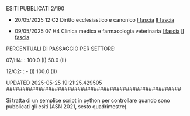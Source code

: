 ESITI PUBBLICATI 2/190 

- 20/05/2025 12 C2  Diritto ecclesiastico e canonico	  [I fascia](https://asn23.cineca.it/pubblico/miur/esito/12%252FC2/1/4) [II fascia](https://asn23.cineca.it/pubblico/miur/esito/12%252FC2/2/4) 

- 09/05/2025 07 H4  Clinica medica e farmacologia veterinaria	  [I fascia](https://asn23.cineca.it/pubblico/miur/esito/07%252FH4/1/4) [II fascia](https://asn23.cineca.it/pubblico/miur/esito/07%252FH4/2/4) 

PERCENTUALI DI PASSAGGIO PER SETTORE:

07/H4: : 100.0 (I) 50.0 (II)

12/C2: : - (I) 100.0 (II)

UPDATED 2025-05-25 19:21:25.429505
###################################################### 

Si tratta di un semplice script in python per controllare quando sono pubblicati gli esiti (ASN 2021, sesto quadrimestre).

